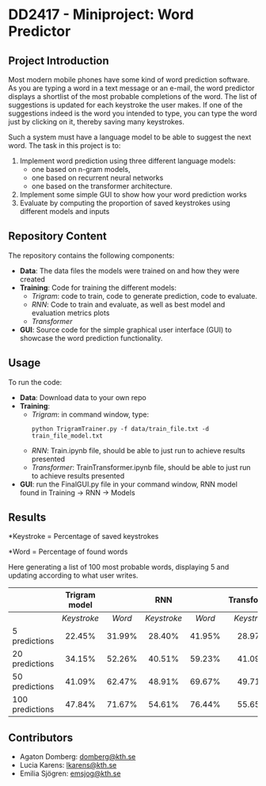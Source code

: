 # DD2417 - Miniproject: Word Predictor

## Project Introduction
Most modern mobile phones have some kind of word prediction software. As you are typing a word in a text message or an e-mail, the word predictor displays a shortlist of the most probable completions of the word. The list of suggestions is updated for each keystroke the user makes. If one of the suggestions indeed is the word you intended to type, you can type the word just by clicking on it, thereby saving many keystrokes.

Such a system must have a language model to be able to suggest the next word. The task in
this project is to:
1. Implement word prediction using three different language models:
    - one based on n-gram models, 
    - one based on recurrent neural networks
    - one based on the transformer architecture.
2. Implement some simple GUI to show how your word prediction works
3. Evaluate by computing the proportion of saved keystrokes using different models and inputs

## Repository Content
The repository contains the following components:
- **Data**: The data files the models were trained on and how they were created
- **Training**: Code for training the different models:
    - _Trigram_: code to train, code to generate prediction, code to evaluate. 
    - _RNN_: Code to train and evaluate, as well as best model and evaluation metrics plots
    - _Transformer_
- **GUI**: Source code for the simple graphical user interface (GUI) to showcase the word prediction functionality.


## Usage
To run the code:
- **Data**: Download data to your own repo
- **Training**: 
    - _Trigram_: in command window, type:
      ```console
      python TrigramTrainer.py -f data/train_file.txt -d train_file_model.txt
      ```
    - _RNN_: Train.ipynb file, should be able to just run to achieve results presented 
    - _Transformer_: TrainTransformer.ipynb file, should be able to just run to achieve results presented 
- **GUI**: run the FinalGUI.py file in your command window, RNN model found in Training -> RNN -> Models

## Results
*Keystroke = Percentage of saved keystrokes

*Word = Percentage of found words

Here generating a list of 100 most probable words, displaying 5 and updating according to what user writes.


|             | **Trigram model** |                | **RNN**        |                | **Transformer** |                |
|-------------|:-----------------:|:--------------:|:--------------:|:--------------:|:---------------:|:--------------:|
|             |    *Keystroke*    |    *Word*      |    *Keystroke* |    *Word*      |    *Keystroke* |    *Word*      |
| 5 predictions |      22.45%       |     31.99%     |      28.40%    |     41.95%     |      28.97%     |     42.87%     |
| 20 predictions |     34.15%        |     52.26%     |      40.51%    |     59.23%     |      41.09%     |     60.94%     |
| 50 predictions |     41.09%        |     62.47%     |      48.91%    |     69.67%     |      49.71%     |     71.47%     |
| 100 predictions|     47.84%        |     71.67%     |      54.61%    |     76.44%     |      55.65%     |     78.09%     |



## Contributors
- Agaton Domberg: domberg@kth.se
- Lucia Karens: lkarens@kth.se
- Emilia Sjögren: emsjog@kth.se
